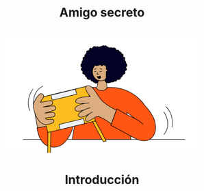 <div align = "center">
    <h1 align = "center">
    Amigo secreto
    <br />
    <br />
    <img src = "assets/amigo-secreto.png" alt = "AmigoSecreto">

<p align = "center">
    <a href= "https://app.aluracursos.com/course/logica-programacion-challenge-amigo-secreto>" > </a>
</p>
<h1> Introducción  </h>

